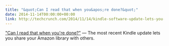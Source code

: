 ```yaml
---
title: "&quot;Can I read that when you&apos;re done?&quot;"
date: 2014-11-14T00:00:00+00:00
link: http://techcrunch.com/2014/11/14/kindle-software-update-lets-you-share-your-amazon-library-with-a-partner-and-more/
---
```

[&quot;Can I read that when you&apos;re done?&quot;](http://techcrunch.com/2014/11/14/kindle-software-update-lets-you-share-your-amazon-library-with-a-partner-and-more/) &mdash; 
 The most recent Kindle update lets you share your Amazon library with others.
